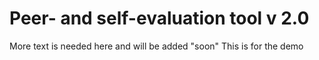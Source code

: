 # Peer- and self-evaluation tool v 2.0

More text is needed here and will be added "soon"
This is for the demo
